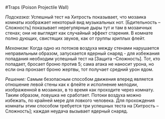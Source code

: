 #Traps 
(Poison Projectile Wall)

*Подсказка:* Успешный тест на Хитрость показывает, что мозаика комнаты изображает некоторый вид музыкальных нот. [Бдительность –Сложность] показывает нерегулярные дыры тут и там в мозаичных стенах; они не выглядят как случайный эффект старения. В комнате полно дующих, свистящих звуков, как от группы хриплых флейт.  

*Механизм:* Когда одно из потоков воздуха между стенами нарушается неправильным образом, запускается ядерный снаряд - для избежания попадания необходим успешный тест на [Защита –Сложность]. Тот, кто попадает, бросает броню против 5; сама атака не наносит урона, но если она пронзает броню жертвы, тот получает средний урон ядом.  

*Решение:* Самым безопасным способом движения вперед является отношение левой стены как к флейте и исполнение мелодии, изображенной в мозаиках, в то время как проходите через комнату. Таким образом, ловушка не сработает. Потоки воздуха можно избежать, по крайней мере для ловкого человека. Для прохождения комнаты этим способом требуется три успешных теста на [Хитрость –Сложность]; каждая неудача вызывает ядерный снаряд.